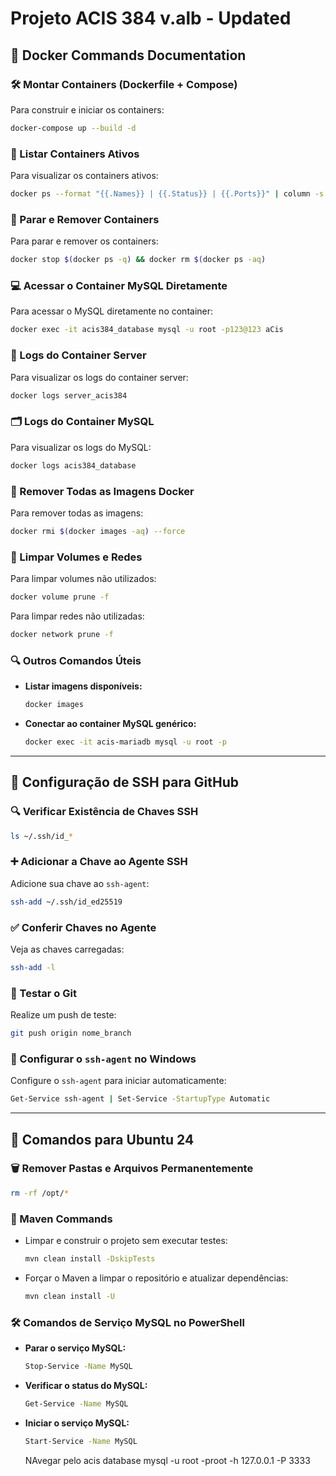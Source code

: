 
# Projeto ACIS 384 v.alb - Updated

## 🐳 Docker Commands Documentation

### 🛠️ Montar Containers (Dockerfile + Compose)
Para construir e iniciar os containers:
```bash
docker-compose up --build -d
```

### 🐳 Listar Containers Ativos
Para visualizar os containers ativos:
```bash
docker ps --format "{{.Names}} | {{.Status}} | {{.Ports}}" | column -s "|" -t | sort
```

### 🚫 Parar e Remover Containers
Para parar e remover os containers:
```bash
docker stop $(docker ps -q) && docker rm $(docker ps -aq)
```

### 💻 Acessar o Container MySQL Diretamente
Para acessar o MySQL diretamente no container:
```bash
docker exec -it acis384_database mysql -u root -p123@123 aCis
```

### 📜 Logs do Container Server
Para visualizar os logs do container server:
```bash
docker logs server_acis384
```

### 🗂️ Logs do Container MySQL
Para visualizar os logs do MySQL:
```bash
docker logs acis384_database
```

### 🧹 Remover Todas as Imagens Docker
Para remover todas as imagens:
```bash
docker rmi $(docker images -aq) --force
```

### 🧼 Limpar Volumes e Redes
Para limpar volumes não utilizados:
```bash
docker volume prune -f
```
Para limpar redes não utilizadas:
```bash
docker network prune -f
```

### 🔍 Outros Comandos Úteis
- **Listar imagens disponíveis:**
  ```bash
  docker images
  ```
- **Conectar ao container MySQL genérico:**
  ```bash
  docker exec -it acis-mariadb mysql -u root -p
  ```

---

## 🔐 Configuração de SSH para GitHub

### 🔍 Verificar Existência de Chaves SSH
```bash
ls ~/.ssh/id_*
```

### ➕ Adicionar a Chave ao Agente SSH
Adicione sua chave ao `ssh-agent`:
```bash
ssh-add ~/.ssh/id_ed25519
```

### ✅ Conferir Chaves no Agente
Veja as chaves carregadas:
```bash
ssh-add -l
```

### 🧪 Testar o Git
Realize um push de teste:
```bash
git push origin nome_branch
```

### 🔄 Configurar o `ssh-agent` no Windows
Configure o `ssh-agent` para iniciar automaticamente:
```bash
Get-Service ssh-agent | Set-Service -StartupType Automatic
```

---

## 🐧 Comandos para Ubuntu 24

### 🗑️ Remover Pastas e Arquivos Permanentemente
```bash
rm -rf /opt/*
```

### 🚀 Maven Commands
- Limpar e construir o projeto sem executar testes:
  ```bash
  mvn clean install -DskipTests
  ```
- Forçar o Maven a limpar o repositório e atualizar dependências:
  ```bash
  mvn clean install -U
  ```

### 🛠️ Comandos de Serviço MySQL no PowerShell
- **Parar o serviço MySQL:**
  ```bash
  Stop-Service -Name MySQL
  ```
- **Verificar o status do MySQL:**
  ```bash
  Get-Service -Name MySQL
  ```
- **Iniciar o serviço MySQL:**
  ```bash
  Start-Service -Name MySQL
  ```

  
  NAvegar pelo acis database
  mysql -u root -proot -h 127.0.0.1 -P 3333
  